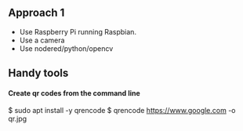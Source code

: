 ## Approach 1
- Use Raspberry Pi running Raspbian.
- Use a camera
- Use nodered/python/opencv

## Handy tools

#### Create qr codes from the command line
$ sudo apt install -y qrencode
$ qrencode https://www.google.com -o qr.jpg


